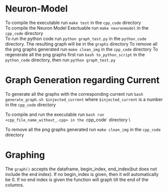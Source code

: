 # Neuron-Model
To compile the executable run `make test` in the `cpp_code` directory \
To compile the Neuron Model Exectuable run `make neuronmodel` in the `cpp_code` directory  \
To run the python code run `python graph_test.py` in the `python_code` directory. The resulting graph will be in the `graphs` directory
To remove all the png graphs generated run `make clean_img` in the `cpp_code` directory
To regenerate all the png graphs first run `bash to_python_script` in the `python_code` directory, then run `python graph_test.py` 
# Graph Generation regarding Current
To generate all the graphs with the corresponding current run `bash generate_graph.sh $injected_current` where `$injected_current` is a number in the `cpp_code` directory

To compile and run the executable run `bash run <cpp_file_name_without_.cpp> in the `cpp_code` directory \

 To remove all the png graphs generated run `make clean_img` in the `cpp_code` directory

# Graphing
The `graph()` accepts the dataframe, begin_index, end_index(but does not include the end index). If no begin_index is given, then it will automatically be 0. If no end index is given the function will graph till the end of the columns.

